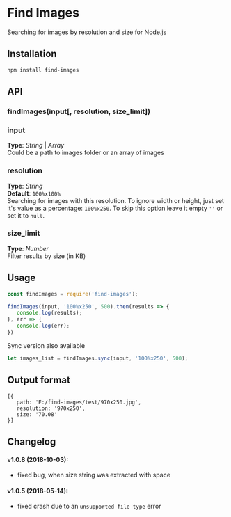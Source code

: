 # Find Images   
Searching for images by resolution and size for Node.js



## Installation
```bash
npm install find-images
```


## API

### findImages(input[, resolution, size_limit])

### input
**Type**: _String_ | _Array_  
Could be a path to images folder or an array of images  


### resolution
**Type**: _String_  
**Default**: `100%x100%`   
Searching for images with this resolution. To ignore width or height, just set it's value as a percentage: `100%x250`. To skip this option leave it empty `''` or set it to `null`.


### size_limit
**Type**: _Number_  
Filter results by size (in KB)  



## Usage
```javascript
const findImages = require('find-images');

findImages(input, '100%x250', 500).then(results => {
   console.log(results);
}, err => {
   console.log(err);
})
```

Sync version also available
```javascript
let images_list = findImages.sync(input, '100%x250', 500);
```


## Output format
```
[{
   path: 'E:/find-images/test/970x250.jpg',
   resolution: '970x250',
   size: '70.08' 
}]
```




## Changelog 
#### v1.0.8 (2018-10-03):
- fixed bug, when size string was extracted with space

#### v1.0.5 (2018-05-14):
- fixed crash due to an `unsupported file type` error
